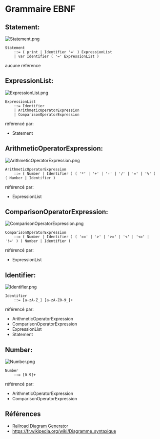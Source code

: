 # Grammaire EBNF

## Statement:

![Statement.png](Statement.png)

```ebnf
Statement
    ::= ( print | Identifier '=' ) ExpressionList
    | var Identifier ( '=' ExpressionList )
```

aucune référence

## ExpressionList:

![ExpressionList.png](ExpressionList.png)

```ebnf
ExpressionList
    ::= Identifier
    | ArithmeticOperatorExpression
    | ComparisonOperatorExpression
```

référencé par:

- Statement

## ArithmeticOperatorExpression:

![ArithmeticOperatorExpression.png](ArithmeticOperatorExpression.png)

```ebnf
ArithmeticOperatorExpression
    ::= ( Number | Identifier ) ( '*' | '+' | '-' | '/' | '=' | '%' ) ( Number | Identifier )
```

référencé par:

- ExpressionList

## ComparisonOperatorExpression:

![ComparisonOperatorExpression.png](ComparisonOperatorExpression.png)

```ebnf
ComparisonOperatorExpression
    ::= ( Number | Identifier ) ( '==' | '>' | '>=' | '<' | '<=' | '!=' ) ( Number | Identifier )
```

référencé par:

- ExpressionList

## Identifier:

![Identifier.png](Identifier.png)

```ebnf
Identifier
    ::= [a-zA-Z_] [a-zA-Z0-9_]+
```

référencé par:

- ArithmeticOperatorExpression
- ComparisonOperatorExpression
- ExpressionList
- Statement

## Number:

![Number.png](Number.png)

```ebnf
Number
    ::= [0-9]+
```

référencé par:

- ArithmeticOperatorExpression
- ComparisonOperatorExpression

## Références

- [Railroad Diagram Generator](https://www.bottlecaps.de/rr/ui)
- https://fr.wikipedia.org/wiki/Diagramme_syntaxique
